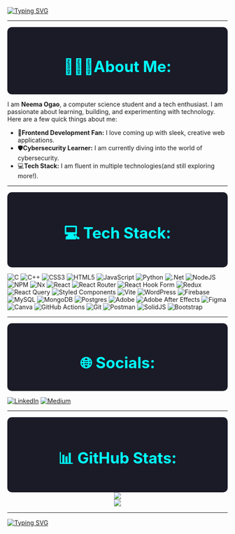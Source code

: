 [![Typing SVG](https://readme-typing-svg.herokuapp.com?font=JetBrains+Mono&weight=700&size=32&pause=1000&color=FF007F&width=800&height=60&lines=Hi+there!+I'm+Neema.;Welcome+to+my+Github+space!✨)](https://git.io/typing-svg)

---

<div align="center" style="background-color:#1A1B27;padding:20px;border-radius:10px;">
    <h1 style="color:#00FFFF;font-size:2.5em;">👩🏾‍💻About Me:</h1>
</div>

I am **Neema Ogao**, a computer science student and a tech enthusiast. I am passionate about learning, building, and experimenting with technology. Here are a few quick things about me:

- 🌟**Frontend Development Fan:** I love coming up with sleek, creative web applications.
- 🛡️**Cybersecurity Learner:** I am currently diving into the world of cybersecurity.
- 💻**Tech Stack:** I am fluent in multiple technologies(and still exploring more!).

---
<div align="center" style="background-color:#1A1B27;padding:20px;border-radius:10px;">
    <h1 style="color:#00FFFF;font-size:2.5em;">💻 Tech Stack:</h1>
</div>

![C](https://img.shields.io/badge/c-%2300599C.svg?style=plastic&logo=c&logoColor=white) ![C++](https://img.shields.io/badge/c++-%2300599C.svg?style=plastic&logo=c%2B%2B&logoColor=white) ![CSS3](https://img.shields.io/badge/css3-%231572B6.svg?style=plastic&logo=css3&logoColor=white) ![HTML5](https://img.shields.io/badge/html5-%23E34F26.svg?style=plastic&logo=html5&logoColor=white) ![JavaScript](https://img.shields.io/badge/javascript-%23323330.svg?style=plastic&logo=javascript&logoColor=%23F7DF1E) ![Python](https://img.shields.io/badge/python-3670A0?style=plastic&logo=python&logoColor=ffdd54) ![.Net](https://img.shields.io/badge/.NET-5C2D91?style=plastic&logo=.net&logoColor=white) ![NodeJS](https://img.shields.io/badge/node.js-6DA55F?style=plastic&logo=node.js&logoColor=white) ![NPM](https://img.shields.io/badge/NPM-%23CB3837.svg?style=plastic&logo=npm&logoColor=white) ![Nx](https://img.shields.io/badge/nx-143055?style=plastic&logo=nx&logoColor=white) ![React](https://img.shields.io/badge/react-%2320232a.svg?style=plastic&logo=react&logoColor=%2361DAFB) ![React Router](https://img.shields.io/badge/React_Router-CA4245?style=plastic&logo=react-router&logoColor=white) ![React Hook Form](https://img.shields.io/badge/React%20Hook%20Form-%23EC5990.svg?style=plastic&logo=reacthookform&logoColor=white) ![Redux](https://img.shields.io/badge/redux-%23593d88.svg?style=plastic&logo=redux&logoColor=white) ![React Query](https://img.shields.io/badge/-React%20Query-FF4154?style=plastic&logo=react%20query&logoColor=white) ![Styled Components](https://img.shields.io/badge/styled--components-DB7093?style=plastic&logo=styled-components&logoColor=white) ![Vite](https://img.shields.io/badge/vite-%23646CFF.svg?style=plastic&logo=vite&logoColor=white) ![WordPress](https://img.shields.io/badge/WordPress-%23117AC9.svg?style=plastic&logo=WordPress&logoColor=white) ![Firebase](https://img.shields.io/badge/firebase-a08021?style=plastic&logo=firebase&logoColor=ffcd34) ![MySQL](https://img.shields.io/badge/mysql-4479A1.svg?style=plastic&logo=mysql&logoColor=white) ![MongoDB](https://img.shields.io/badge/MongoDB-%234ea94b.svg?style=plastic&logo=mongodb&logoColor=white) ![Postgres](https://img.shields.io/badge/postgres-%23316192.svg?style=plastic&logo=postgresql&logoColor=white) ![Adobe](https://img.shields.io/badge/adobe-%23FF0000.svg?style=plastic&logo=adobe&logoColor=white) ![Adobe After Effects](https://img.shields.io/badge/Adobe%20After%20Effects-9999FF.svg?style=plastic&logo=Adobe%20After%20Effects&logoColor=white) ![Figma](https://img.shields.io/badge/figma-%23F24E1E.svg?style=plastic&logo=figma&logoColor=white) ![Canva](https://img.shields.io/badge/Canva-%2300C4CC.svg?style=plastic&logo=Canva&logoColor=white) ![GitHub Actions](https://img.shields.io/badge/github%20actions-%232671E5.svg?style=plastic&logo=githubactions&logoColor=white) ![Git](https://img.shields.io/badge/git-%23F05033.svg?style=plastic&logo=git&logoColor=white) ![Postman](https://img.shields.io/badge/Postman-FF6C37?style=plastic&logo=postman&logoColor=white) ![SolidJS](https://img.shields.io/badge/SolidJS-2c4f7c?style=plastic&logo=solid&logoColor=c8c9cb) ![Bootstrap](https://img.shields.io/badge/bootstrap-%238511FA.svg?style=plastic&logo=bootstrap&logoColor=white)

---
<div align="center" style="background-color:#1A1B27;padding:20px;border-radius:10px;">
    <h1 style="color:#00FFFF;font-size:2.5em;">🌐 Socials:</h1>
</div>

[![LinkedIn](https://img.shields.io/badge/LinkedIn-%230077B5.svg?logo=linkedin&logoColor=white)](https://www.linkedin.com/in/neema-ogao/)
[![Medium](https://img.shields.io/badge/Medium-12100E?logo=medium&logoColor=white)](https://medium.com/@neemaogao12) 

---
<div align="center" style="background-color:#1A1B27;padding:20px;border-radius:10px;">
    <h1 style="color:#00FFFF;font-size:2.5em;">📊 GitHub Stats:</h1>
</div>

<div align="center">
    <img src="https://github-readme-stats.vercel.app/api?username=OgaoNeema&theme=radical&hide_border=true&include_all_commits=true&count_private=false"/>
    <br/>
    <img src="https://github-readme-stats.vercel.app/api/top-langs/?username=OgaoNeema&theme=radical&hide_border=true&include_all_commits=true&count_private=false&layout=compact"/>
</div>

---

[![Typing SVG](https://readme-typing-svg.herokuapp.com?font=JetBrains+Mono&size=15&pause=1000&color=00FFFF&repeat=false&width=500&height=25&lines=Thanks+for+visiting!%F0%9F%98%84)](https://git.io/typing-svg)
